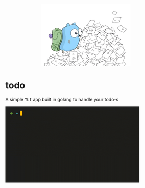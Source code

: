 <p align="center">
    <img style="width:20em;" src="./assets/mascott.png" alt="jim">
</p>

# todo

A simple `TUI` app built in golang to handle your todo-s


<img style="width:30em;" src="./assets/demo.gif" alt="jim">

